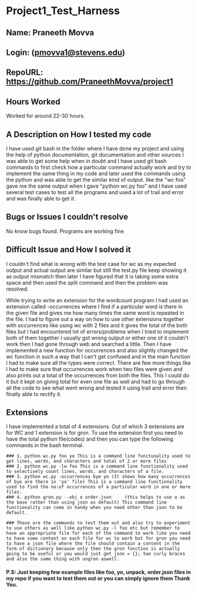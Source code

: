 # Project1_Test_Harness

## Name: Praneeth Movva             
## Login: (pmovva1@stevens.edu)

## RepoURL:  https://github.com/PraneethMovva/project1

## Hours Worked
Worked for around 22-30 hours.

## A Description on How I tested my code
 I have used git bash in the folder where I have done my project and using the help of python documentation, git documentation and other sources I was able to get some help when in doubt and I have used git bash commands to first check how a particular command actually work and try to implement the same thing in my code and later used the commands using the python and was able to get the similar kind of output. like the "wc foo" gave me the same output when I gave "python wc.py foo" and I have used several test cases to test all the programs and used a lot of trail and error and was finally able to get it.

## Bugs or Issues I couldn't resolve
No know bugs found. Programs are working fine

## Difficult Issue and How I solved it 
I couldn't find what is wrong with the test case for wc as my expected output and actual output are similar but still the test.py file keep showing it as output mismatch then later I have figured that it is taking some extra space and then used the split command and then the problem was resolved.

While trying to write an extension for the wordcount program I had used an extension called -occurrences where I find if a particular word is there in the given file and gives me how many times the same word is repeated in the file. I had to figure out a way on how to use other extensions together with occurrences like using wc with 2 files and it gives the total of the both files but I had encountered lot of errors/problems when I tried to implement both of them together I usually got wrong output or either one of it couldn't work then I had gone through web and searched a little. Then I have implemented a new function for occurrences and also slightly changed the wc function in such a way that I can't get confused and in the main function I had to make sure all the types were correct. There are few more things like I had to make sure that occurrences work when two files were given and also prints out a total of the occurrences from both the files. This I could do it but it kept on giving total for even one file as well and had to go through all the code to see what went wrong and tested it using trail and error then finally able to rectify it.

## Extensions
I have implemented a total of 4 extensions. Out of which 3 extensions are for WC and 1 extension is for gron. To use the extension first you need to have the total python file(codes) and then you can type the following commands in the bash terminal.
```
### 1. python wc.py foo yo This is a command line functunality used to get lines, words, and characters and total of 2 or more files
### 2. python wc.py -lw foo This is a command line functionality used to selectively count lines, words, and characters of a file.
### 3. python wc.py -occurrences bye yo (It shows how many occurrences of bye are there in 'yo' file) This is a command line functionality used to find the no:of occurrences of a particular word in one or more files.
### 4. python gron.py --obj o order.json     (this helps to use o as the base rather than using json as default) This command line functionality can come in handy when you need other than json to be default.

### Those are the commands to test them out and also try to experiment to use others as well like python wc.py -l foo etc but remember to have an appropriate file for each of the command to work like you need to have some content on each file for wc to work but for gron you need to have a json file where the file should contain a content in the form of dictionary because only then the gron function is actually going to be useful or you would just get json = {}; two curly braces and also the same thing with ungron aswell.
```
#### P.S: Just keeping few example files like foo, yo, unpack, order.json files in my repo if you want to test them out or you can simply ignore them Thank You.
